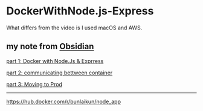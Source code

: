 # DockerWithNode.js-Express

What differs from the video is I used macOS and AWS.

## my note from [Obsidian](http://obsidian.md/)

[part 1: Docker with Node.Js & Exprress](https://github.com/Wolowit/DockerWithNode.js-Express/blob/main/my-note/part_1-DockerWithNode.Js.md)

[part 2: communicating bettween container](https://github.com/Wolowit/DockerWithNode.js-Express/blob/main/my-note/part_2-CommunicatingBettweenContainer)

[part 3: Moving to Prod](https://github.com/Wolowit/DockerWithNode.js-Express/blob/main/my-note/part_3-MovingToProd)

---

https://hub.docker.com/r/bunlaikun/node_app
